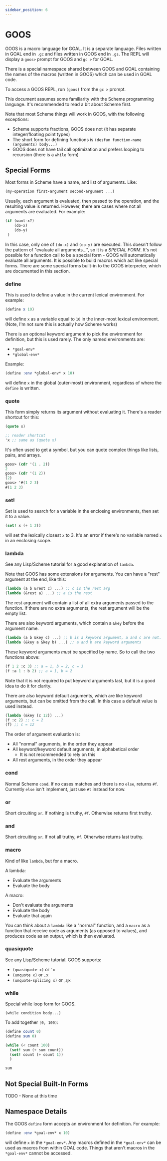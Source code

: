 ```yaml
---
sidebar_position: 6
---
```


# GOOS

GOOS is a macro language for GOAL. It is a separate language. Files written in GOAL end in `.gc` and files written in GOOS end in `.gs`. The REPL will display a `goos>` prompt for GOOS and `gc >` for GOAL.

There is a special namespace shared between GOOS and GOAL containing the names of the macros (written in GOOS) which can be used in GOAL code.

To access a GOOS REPL, run `(goos)` from the `gc >` prompt.

This document assumes some familiarity with the Scheme programming language. It's recommended to read a bit about Scheme first.

Note that most Scheme things will work in GOOS, with the following exceptions:

- Scheme supports fractions, GOOS does not (it has separate integer/floating point types)
- The short form for defining functions is `(desfun function-name (arguments) body...)`
- GOOS does not have tail call optimization and prefers looping to recursion (there is a `while` form)

## Special Forms

Most forms in Scheme have a name, and list of arguments. Like:

```scheme
(my-operation first-argument second-argument ...)
```

Usually, each argument is evaluated, then passed to the operation, and the resulting value is returned. However, there are cases where not all arguments are evaluated. For example:

```scheme
(if (want-x?)
    (do-x)
    (do-y)
 )
```

In this case, only one of `(do-x)` and `(do-y)` are executed. This doesn't follow the pattern of "evaluate all arguments...", so it is a _SPECIAL FORM_. It's not possible for a function call to be a special form - GOOS will automatically evaluate all arguments. It is possible to build macros which act like special forms. There are some special forms built-in to the GOOS interpreter, which are documented in this section.

### define

This is used to define a value in the current lexical environment.
For example:

```scheme
(define x 10)
```

will define `x` as a variable equal to `10` in the inner-most lexical environment. (Note, I'm not sure this is actually how Scheme works)

There is an optional keyword argument to pick the environment for definition, but this is used rarely. The only named environments are:

- `*goal-env*`
- `*global-env*`

Example:

```scheme
(define :env *global-env* x 10)
```

will define `x` in the global (outer-most) environment, regardless of where the `define` is written.

### quote

This form simply returns its argument without evaluating it. There's a reader shortcut for this:

```scheme
(quote x)

;; reader shortcut
'x ;; same as (quote x)
```

It's often used to get a symbol, but you can quote complex things like lists, pairs, and arrays.

```scheme
goos> (cdr '(1 . 2))
2
goos> (cdr '(1 2))
(2)
goos> '#(1 2 3)
#(1 2 3)
```

### set!

Set is used to search for a variable in the enclosing environments, then set it to a value.

```scheme
(set! x (+ 1 2))
```

will set the lexically closest `x` to 3. It's an error if there's no variable named `x` in an enclosing scope.

### lambda

See any Lisp/Scheme tutorial for a good explanation of `lambda`.

Note that GOOS has some extensions for arguments. You can have a "rest" argument at the end, like this:

```scheme
(lambda (a b &rest c) ...) ;; c is the rest arg
(lambda (&rest a) ...) ;; a is the rest
```

The rest argument will contain a list of all extra arguments passed to the function. If there are no extra arguments, the rest argument will be the empty list.

There are also keyword arguments, which contain a `&key` before the argument name.

```scheme
(lambda (a b &key c) ...) ;; b is a keyword argument, a and c are not.
(lambda (&key a &key b) ...) ;; a and b are keyword arguments
```

These keyword arguments _must_ be specified by name. So to call the two functions above:

```scheme
(f 1 2 :c 3) ;; a = 1, b = 2, c = 3
(f :a 1 : b 2) ;; a = 1, b = 2
```

Note that it is not required to put keyword arguments last, but it is a good idea to do it for clarity.

There are also keyword default arguments, which are like keyword arguments, but can be omitted from the call. In this case a default value is used instead.

```scheme
(lambda (&key (c 12)) ...)
(f :c 2) ;; c = 2
(f) ;; c = 12
```

The order of argument evaluation is:

- All "normal" arguments, in the order they appear
- All keyword/keyword default arguments, in alphabetical order
  - It is not recommended to rely on this
- All rest arguments, in the order they appear

### cond

Normal Scheme `cond`. If no cases matches and there is no `else`, returns `#f`.
Currently `else` isn't implement, just use `#t` instead for now.

### or

Short circuiting `or`. If nothing is truthy, `#f`. Otherwise returns first truthy.

### and

Short circuiting `or`. If not all truthy, `#f`. Otherwise returns last truthy.

### macro

Kind of like `lambda`, but for a macro.

A lambda:

- Evaluate the arguments
- Evaluate the body

A macro:

- Don't evaluate the arguments
- Evaluate the body
- Evaluate that again

You can think about a `lambda` like a "normal" function, and a `macro` as a function that receive code as arguments (as opposed to values), and produces code as an output, which is then evaluated.

### quasiquote

See any Lisp/Scheme tutorial. GOOS supports:

- `(quasiquote x)` or `` `x ``
- `(unquote x)` or `,x`
- `(unquote-splicing x)` or `,@x`

### while

Special while loop form for GOOS.

`(while condition body...)`

To add together `[0, 100)`:

```scheme
(define count 0)
(define sum 0)

(while (< count 100)
  (set! sum (+ sum count))
  (set! count (+ count 1))
  )

sum
```

## Not Special Built-In Forms

TODO - None at this time

## Namespace Details

The GOOS `define` form accepts an environment for definition. For example:

```scheme
(define :env *goal-env* x 10)
```

will define `x` in the `*goal-env*`. Any macros defined in the `*goal-env*` can be used as macros from within GOAL code.
Things that aren't macros in the `*goal-env*` cannot be accessed.
